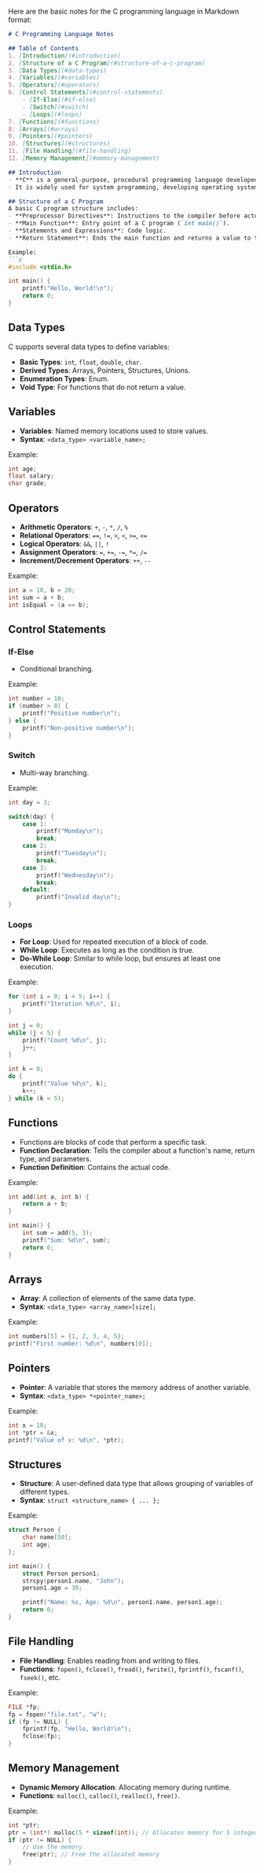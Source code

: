 Here are the basic notes for the C programming language in Markdown format:

```markdown
# C Programming Language Notes

## Table of Contents
1. [Introduction](#introduction)
2. [Structure of a C Program](#structure-of-a-c-program)
3. [Data Types](#data-types)
4. [Variables](#variables)
5. [Operators](#operators)
6. [Control Statements](#control-statements)
    - [If-Else](#if-else)
    - [Switch](#switch)
    - [Loops](#loops)
7. [Functions](#functions)
8. [Arrays](#arrays)
9. [Pointers](#pointers)
10. [Structures](#structures)
11. [File Handling](#file-handling)
12. [Memory Management](#memory-management)

## Introduction
- **C** is a general-purpose, procedural programming language developed by Dennis Ritchie in 1972.
- It is widely used for system programming, developing operating systems, and embedded systems.

## Structure of a C Program
A basic C program structure includes:
- **Preprocessor Directives**: Instructions to the compiler before actual compilation (e.g., `#include`).
- **Main Function**: Entry point of a C program (`int main()`).
- **Statements and Expressions**: Code logic.
- **Return Statement**: Ends the main function and returns a value to the calling process (`return 0;`).

Example:
```c
#include <stdio.h>

int main() {
    printf("Hello, World!\n");
    return 0;
}
```

## Data Types
C supports several data types to define variables:
- **Basic Types**: `int`, `float`, `double`, `char`.
- **Derived Types**: Arrays, Pointers, Structures, Unions.
- **Enumeration Types**: Enum.
- **Void Type**: For functions that do not return a value.

## Variables
- **Variables**: Named memory locations used to store values.
- **Syntax**: `<data_type> <variable_name>;`

Example:
```c
int age;
float salary;
char grade;
```

## Operators
- **Arithmetic Operators**: `+`, `-`, `*`, `/`, `%`
- **Relational Operators**: `==`, `!=`, `>`, `<`, `>=`, `<=`
- **Logical Operators**: `&&`, `||`, `!`
- **Assignment Operators**: `=`, `+=`, `-=`, `*=`, `/=`
- **Increment/Decrement Operators**: `++`, `--`

Example:
```c
int a = 10, b = 20;
int sum = a + b;
int isEqual = (a == b);
```

## Control Statements

### If-Else
- Conditional branching.

Example:
```c
int number = 10;
if (number > 0) {
    printf("Positive number\n");
} else {
    printf("Non-positive number\n");
}
```

### Switch
- Multi-way branching.

Example:
```c
int day = 3;

switch(day) {
    case 1:
        printf("Monday\n");
        break;
    case 2:
        printf("Tuesday\n");
        break;
    case 3:
        printf("Wednesday\n");
        break;
    default:
        printf("Invalid day\n");
}
```

### Loops
- **For Loop**: Used for repeated execution of a block of code.
- **While Loop**: Executes as long as the condition is true.
- **Do-While Loop**: Similar to while loop, but ensures at least one execution.

Example:
```c
for (int i = 0; i < 5; i++) {
    printf("Iteration %d\n", i);
}

int j = 0;
while (j < 5) {
    printf("Count %d\n", j);
    j++;
}

int k = 0;
do {
    printf("Value %d\n", k);
    k++;
} while (k < 5);
```

## Functions
- Functions are blocks of code that perform a specific task.
- **Function Declaration**: Tells the compiler about a function's name, return type, and parameters.
- **Function Definition**: Contains the actual code.

Example:
```c
int add(int a, int b) {
    return a + b;
}

int main() {
    int sum = add(5, 3);
    printf("Sum: %d\n", sum);
    return 0;
}
```

## Arrays
- **Array**: A collection of elements of the same data type.
- **Syntax**: `<data_type> <array_name>[size];`

Example:
```c
int numbers[5] = {1, 2, 3, 4, 5};
printf("First number: %d\n", numbers[0]);
```

## Pointers
- **Pointer**: A variable that stores the memory address of another variable.
- **Syntax**: `<data_type> *<pointer_name>;`

Example:
```c
int x = 10;
int *ptr = &x;
printf("Value of x: %d\n", *ptr);
```

## Structures
- **Structure**: A user-defined data type that allows grouping of variables of different types.
- **Syntax**: `struct <structure_name> { ... };`

Example:
```c
struct Person {
    char name[50];
    int age;
};

int main() {
    struct Person person1;
    strcpy(person1.name, "John");
    person1.age = 30;

    printf("Name: %s, Age: %d\n", person1.name, person1.age);
    return 0;
}
```

## File Handling
- **File Handling**: Enables reading from and writing to files.
- **Functions**: `fopen()`, `fclose()`, `fread()`, `fwrite()`, `fprintf()`, `fscanf()`, `fseek()`, etc.

Example:
```c
FILE *fp;
fp = fopen("file.txt", "w");
if (fp != NULL) {
    fprintf(fp, "Hello, World!\n");
    fclose(fp);
}
```

## Memory Management
- **Dynamic Memory Allocation**: Allocating memory during runtime.
- **Functions**: `malloc()`, `calloc()`, `realloc()`, `free()`.

Example:
```c
int *ptr;
ptr = (int*) malloc(5 * sizeof(int)); // Allocates memory for 5 integers
if (ptr != NULL) {
    // Use the memory
    free(ptr); // Free the allocated memory
}
```